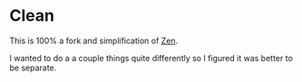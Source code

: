 # Clean

This is 100% a fork and simplification of [Zen](https://github.com/defunkt/zen).

I wanted to do a a couple things quite differently so I figured it was better to  be separate.

